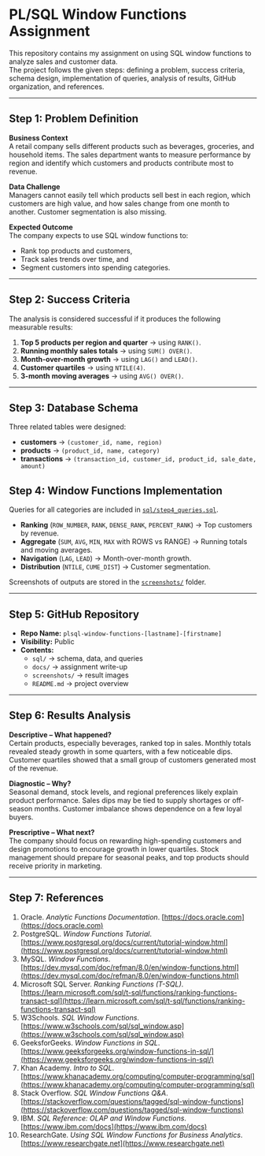 # PL/SQL Window Functions Assignment

This repository contains my assignment on using SQL window functions to analyze sales and customer data.  
The project follows the given steps: defining a problem, success criteria, schema design, implementation of queries, analysis of results, GitHub organization, and references.

---

## Step 1: Problem Definition 

**Business Context**  
A retail company sells different products such as beverages, groceries, and household items. The sales department wants to measure performance by region and identify which customers and products contribute most to revenue.  

**Data Challenge**  
Managers cannot easily tell which products sell best in each region, which customers are high value, and how sales change from one month to another. Customer segmentation is also missing.  

**Expected Outcome**  
The company expects to use SQL window functions to:  
- Rank top products and customers,  
- Track sales trends over time, and  
- Segment customers into spending categories.  

---

## Step 2: Success Criteria 

The analysis is considered successful if it produces the following measurable results:

1. **Top 5 products per region and quarter** → using `RANK()`.  
2. **Running monthly sales totals** → using `SUM() OVER()`.  
3. **Month-over-month growth** → using `LAG()` and `LEAD()`.  
4. **Customer quartiles** → using `NTILE(4)`.  
5. **3-month moving averages** → using `AVG() OVER()`.  

---

## Step 3: Database Schema 

Three related tables were designed:

- **customers** → `(customer_id, name, region)`  
- **products** → `(product_id, name, category)`  
- **transactions** → `(transaction_id, customer_id, product_id, sale_date, amount)`  


## Step 4: Window Functions Implementation 

Queries for all categories are included in [`sql/step4_queries.sql`](assignment1/).  

- **Ranking** (`ROW_NUMBER`, `RANK`, `DENSE_RANK`, `PERCENT_RANK`) → Top customers by revenue.  
- **Aggregate** (`SUM`, `AVG`, `MIN`, `MAX` with ROWS vs RANGE) → Running totals and moving averages.  
- **Navigation** (`LAG`, `LEAD`) → Month-over-month growth.  
- **Distribution** (`NTILE`, `CUME_DIST`) → Customer segmentation.  

Screenshots of outputs are stored in the [`screenshots/`](screenshoot/) folder.  

---

## Step 5: GitHub Repository 

- **Repo Name:** `plsql-window-functions-[lastname]-[firstname]`  
- **Visibility:** Public  
- **Contents:**  
  - `sql/` → schema, data, and queries  
  - `docs/` → assignment write-up  
  - `screenshots/` → result images  
  - `README.md` → project overview  

---

## Step 6: Results Analysis 

**Descriptive – What happened?**  
Certain products, especially beverages, ranked top in sales. Monthly totals revealed steady growth in some quarters, with a few noticeable dips. Customer quartiles showed that a small group of customers generated most of the revenue.  

**Diagnostic – Why?**  
Seasonal demand, stock levels, and regional preferences likely explain product performance. Sales dips may be tied to supply shortages or off-season months. Customer imbalance shows dependence on a few loyal buyers.  

**Prescriptive – What next?**  
The company should focus on rewarding high-spending customers and design promotions to encourage growth in lower quartiles. Stock management should prepare for seasonal peaks, and top products should receive priority in marketing.  

---

## Step 7: References 

1. Oracle. *Analytic Functions Documentation*. [https://docs.oracle.com](https://docs.oracle.com)  
2. PostgreSQL. *Window Functions Tutorial*. [https://www.postgresql.org/docs/current/tutorial-window.html](https://www.postgresql.org/docs/current/tutorial-window.html)  
3. MySQL. *Window Functions*. [https://dev.mysql.com/doc/refman/8.0/en/window-functions.html](https://dev.mysql.com/doc/refman/8.0/en/window-functions.html)  
4. Microsoft SQL Server. *Ranking Functions (T-SQL)*. [https://learn.microsoft.com/sql/t-sql/functions/ranking-functions-transact-sql](https://learn.microsoft.com/sql/t-sql/functions/ranking-functions-transact-sql)  
5. W3Schools. *SQL Window Functions*. [https://www.w3schools.com/sql/sql_window.asp](https://www.w3schools.com/sql/sql_window.asp)  
6. GeeksforGeeks. *Window Functions in SQL*. [https://www.geeksforgeeks.org/window-functions-in-sql/](https://www.geeksforgeeks.org/window-functions-in-sql/)  
7. Khan Academy. *Intro to SQL*. [https://www.khanacademy.org/computing/computer-programming/sql](https://www.khanacademy.org/computing/computer-programming/sql)  
8. Stack Overflow. *SQL Window Functions Q&A*. [https://stackoverflow.com/questions/tagged/sql-window-functions](https://stackoverflow.com/questions/tagged/sql-window-functions)  
9. IBM. *SQL Reference: OLAP and Window Functions*. [https://www.ibm.com/docs](https://www.ibm.com/docs)  
10. ResearchGate. *Using SQL Window Functions for Business Analytics*. [https://www.researchgate.net](https://www.researchgate.net)  

 
